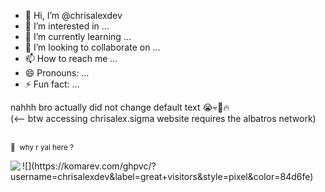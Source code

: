 - 👋 Hi, I’m @chrisalexdev
- 👀 I’m interested in ...
- 🌱 I’m currently learning ...
- 💞️ I’m looking to collaborate on ...
- 📫 How to reach me ...
- 😄 Pronouns: ...
- ⚡ Fun fact: ...

<!---
chrisalexdev/chrisalexdev is a ✨ special ✨ repository because its `README.md` (this file) appears on your GitHub profile.
You can click the Preview link to take a look at your changes.
--->
nahhh bro actually did not change default text 😭💀🙏🔥
<br>
(<-- btw accessing chrisalex.sigma website requires the albatros network)
 <br><br>
<p><small>👀 &nbsp;why r yal here ?</small></p>
<img align="left" src="https://profile-counter.glitch.me/chrisalexdev/count.svg" />
<!--- hidden real other counter --->
![](https://komarev.com/ghpvc/?username=chrisalexdev&label=great+visitors&style=pixel&color=84d6fe)
